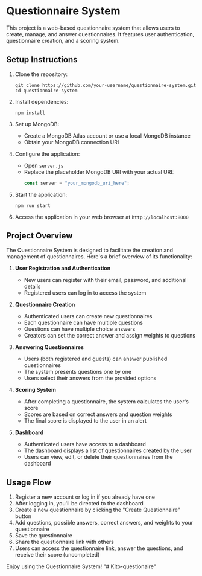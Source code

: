 # Questionnaire System

This project is a web-based questionnaire system that allows users to create, manage, and answer questionnaires. It features user authentication, questionnaire creation, and a scoring system.

## Setup Instructions

1. Clone the repository:

   ```
   git clone https://github.com/your-username/questionnaire-system.git
   cd questionnaire-system
   ```

2. Install dependencies:

   ```
   npm install
   ```

3. Set up MongoDB:

   - Create a MongoDB Atlas account or use a local MongoDB instance
   - Obtain your MongoDB connection URI

4. Configure the application:

   - Open `server.js`
   - Replace the placeholder MongoDB URI with your actual URI:
     ```javascript
     const server = "your_mongodb_uri_here";
     ```

5. Start the application:

   ```
   npm run start
   ```

6. Access the application in your web browser at `http://localhost:8000`

## Project Overview

The Questionnaire System is designed to facilitate the creation and management of questionnaires. Here's a brief overview of its functionality:

1. **User Registration and Authentication**

   - New users can register with their email, password, and additional details
   - Registered users can log in to access the system

2. **Questionnaire Creation**

   - Authenticated users can create new questionnaires
   - Each questionnaire can have multiple questions
   - Questions can have multiple choice answers
   - Creators can set the correct answer and assign weights to questions

3. **Answering Questionnaires**

   - Users (both registered and guests) can answer published questionnaires
   - The system presents questions one by one
   - Users select their answers from the provided options

4. **Scoring System**

   - After completing a questionnaire, the system calculates the user's score
   - Scores are based on correct answers and question weights
   - The final score is displayed to the user in an alert

5. **Dashboard**
   - Authenticated users have access to a dashboard
   - The dashboard displays a list of questionnaires created by the user
   - Users can view, edit, or delete their questionnaires from the dashboard

## Usage Flow

1. Register a new account or log in if you already have one
2. After logging in, you'll be directed to the dashboard
3. Create a new questionnaire by clicking the "Create Questionnaire" button
4. Add questions, possible answers, correct answers, and weights to your questionnaire
5. Save the questionnaire
6. Share the questionnaire link with others
7. Users can access the questionnaire link, answer the questions, and receive their score (uncompleted)

Enjoy using the Questionnaire System!
"# Kito-questionaire" 

